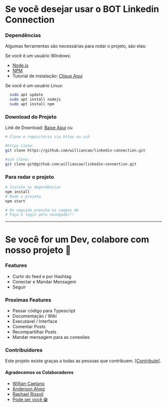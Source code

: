 # Se você desejar usar o BOT Linkedin Connection

### Dependências

Algumas ferramentas são necessárias para rodar o projeto, são elas:

Se você é um usuário Windows:

- [Node.js](https://nodejs.org/pt/download/prebuilt-installer)
- [NPM](https://www.npmjs.com/)
- Tutorial de instalação: [Clique Aqui](https://www.freecodecamp.org/portuguese/news/como-instalar-o-node-js-e-o-npm-no-windows/)

Se você é um usuário Linux:

```bash
  sudo apt update
  sudo apt install nodejs
  sudo apt install npm
```

### Download do Projeto

Link de Download: [Baixe Aqui](https://github.com/AndersonAlvesCoelho/linkedin-connection/archive/refs/heads/master.zip)
ou

```bash
# Clone o repositório via https ou ssh

#https clone:
git clone https://github.com/williancae/linkedin-connection.git

#ssh clone:
git clone git@github.com:williancae/linkedin-connection.git
```

### Para rodar o projeto

```bash
# Instale as dependências
npm install
# Rode o projeto
npm start

# Em seguida prencha os campos do
# Faça o login pelo navegador!!
```

---

# Se você for um Dev, colabore com nosso projeto 🚀

### Features

- Curtir do feed e por Hashtag
- Conectar e Mandar Mensagem
- Seguir

### Proximas Features

- Passar código para Typescript
- Documentação / Wiki
- Executavel / Interface
- Comentar Posts
- Recompartilhar Posts
- Mandar mensagem para as conexões

### Contribuidores

Este projeto existe graças a todas as pessoas que contribuem. [[Contribute](https://github.com/AndersonAlvesCoelho/linkedin-connection)].

#### Agradecemos os Colaboradores

- [Willian Caetano](https://github.com/AndersonAlvesCoelho)
- [Anderson Alvez](https://github.com/AndersonAlvesCoelho)
- [Raphael Rissoli](https://www.linkedin.com/in/raphaelrissoli/)
- [Pode ser você 😁](https://github.com/AndersonAlvesCoelho/linkedin-connection)
